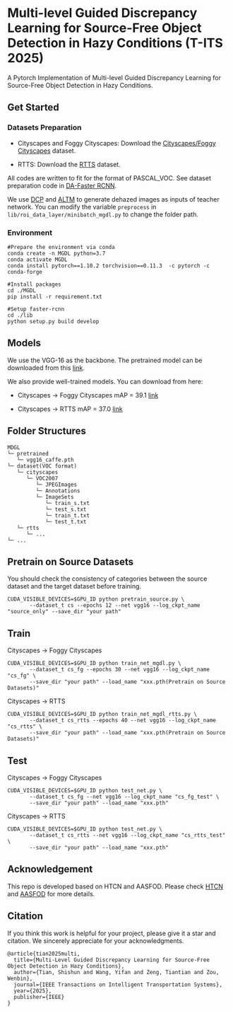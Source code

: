 # Multi-level Guided Discrepancy Learning for Source-Free Object Detection in Hazy Conditions (T-ITS 2025)
A Pytorch Implementation of Multi-level Guided Discrepancy Learning for Source-Free Object Detection in Hazy Conditions.

## Get Started
### Datasets Preparation
* Cityscapes and Foggy Cityscapes: Download the [Cityscapes/Foggy Cityscapes](https://www.cityscapes-dataset.com/) dataset.

* RTTS: Download the [RTTS](https://sites.google.com/view/reside-dehaze-datasets/reside-%CE%B2) dataset.

All codes are written to fit for the format of PASCAL_VOC. See dataset preparation code in [DA-Faster RCNN](https://github.com/yuhuayc/da-faster-rcnn/tree/master/prepare_data).

We use [DCP](https://github.com/He-Zhang/image_dehaze) and [ALTM](https://github.com/26hzhang/OptimizedImageEnhance/tree/master/matlab/ALTMRetinex) to generate dehazed images as inputs of teacher network. You can modify the variable `preprocess` in `lib/roi_data_layer/minibatch_mgdl.py` to change the folder path.

### Environment
```
#Prepare the environment via conda
conda create -n MGDL python=3.7
conda activate MGDL
conda install pytorch==1.10.2 torchvision==0.11.3  -c pytorch -c conda-forge

#Install packages
cd ./MGDL
pip install -r requirement.txt

#Setup faster-rcnn
cd ./lib
python setup.py build develop
```

## Models
We use the VGG-16 as the backbone. The pretrained model can be downloaded from this [link](https://drive.google.com/file/d/1yO5zJ1-GCRz45B8idd5AwNt1mmz2aBJw/view?usp=sharing). 

We also provide well-trained models. You can download from here:

* Cityscapes -> Foggy Cityscapes mAP = 39.1 [link](https://drive.google.com/file/d/14biNYqD7N-3-j22lzZRzAjZVY2wz-vf2/view?usp=sharing)

* Cityscapes -> RTTS mAP = 37.0 [link](https://drive.google.com/file/d/1Vll7DpyKPKpe7yYds-PYuCgmKWBGzAs_/view?usp=sharing)

## Folder Structures
```
MDGL
└─ pretrained
   └─ vgg16_caffe.pth 
└─ dataset(VOC format)
   └─ cityscapes
      └─ VOC2007
         └─ JPEGImages
         └─ Annotations
         └─ ImageSets
            └─ train_s.txt
            └─ test_s.txt
            └─ train_t.txt
            └─ test_t.txt
   └─ rtts
      └─ ...
└─ ...
```

## Pretrain on Source Datasets
You should check the consistency of categories between the source dataset and the target dataset before training.
```
CUDA_VISIBLE_DEVICES=$GPU_ID python pretrain_source.py \
       --dataset_t cs --epochs 12 --net vgg16 --log_ckpt_name "source_only" --save_dir "your path"
```

## Train
Cityscapes -> Foggy Cityscapes
```
CUDA_VISIBLE_DEVICES=$GPU_ID python train_net_mgdl.py \
       --dataset_t cs_fg --epochs 30 --net vgg16 --log_ckpt_name "cs_fg" \
       --save_dir "your path" --load_name "xxx.pth(Pretrain on Source Datasets)"
```

Cityscapes -> RTTS
```
CUDA_VISIBLE_DEVICES=$GPU_ID python train_net_mgdl_rtts.py \
       --dataset_t cs_rtts --epochs 40 --net vgg16 --log_ckpt_name "cs_rtts" \
       --save_dir "your path" --load_name "xxx.pth(Pretrain on Source Datasets)"
```

## Test
Cityscapes -> Foggy Cityscapes
```
CUDA_VISIBLE_DEVICES=$GPU_ID python test_net.py \
       --dataset_t cs_fg --net vgg16 --log_ckpt_name "cs_fg_test" \
       --save_dir "your path" --load_name "xxx.pth"
```

Cityscapes -> RTTS
```
CUDA_VISIBLE_DEVICES=$GPU_ID python test_net.py \
       --dataset_t cs_rtts --net vgg16 --log_ckpt_name "cs_rtts_test" \
       --save_dir "your path" --load_name "xxx.pth"
```
## Acknowledgement
This repo is developed based on HTCN and AASFOD. Please check [HTCN](https://github.com/chaoqichen/HTCN) and [AASFOD](https://github.com/ChuQiaosong/AASFOD) for more details.

## Citation
If you think this work is helpful for your project, please give it a star and citation. We sincerely appreciate for your acknowledgments.
```
@article{tian2025multi,
  title={Multi-Level Guided Discrepancy Learning for Source-Free Object Detection in Hazy Conditions},
  author={Tian, Shishun and Wang, Yifan and Zeng, Tiantian and Zou, Wenbin},
  journal={IEEE Transactions on Intelligent Transportation Systems},
  year={2025},
  publisher={IEEE}
}
```
